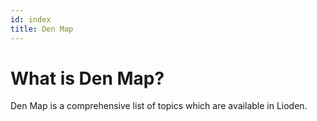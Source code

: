 ```yaml
---
id: index
title: Den Map
---
```


# What is Den Map?

Den Map is a comprehensive list of topics which are available in Lioden.

<!-- ### Database -->
<!-- *Database concepts and advanced topics.* -->
<!-- 
[Relational Database](Database/Relational%20Database/Intro) -->


